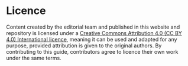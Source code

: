 # Licence

Content created by the editorial team and published in this website and repository is licensed under a [Creative Commons Attribution 4.0 (CC BY 4.0) International licence](http://creativecommons.org/licenses/by/4.0/?ref=chooser-v1), meaning it can be used and adapted for any purpose, provided attribution is given to the original authors. By contributing to this guide, contributors agree to licence their own work under the same terms.
